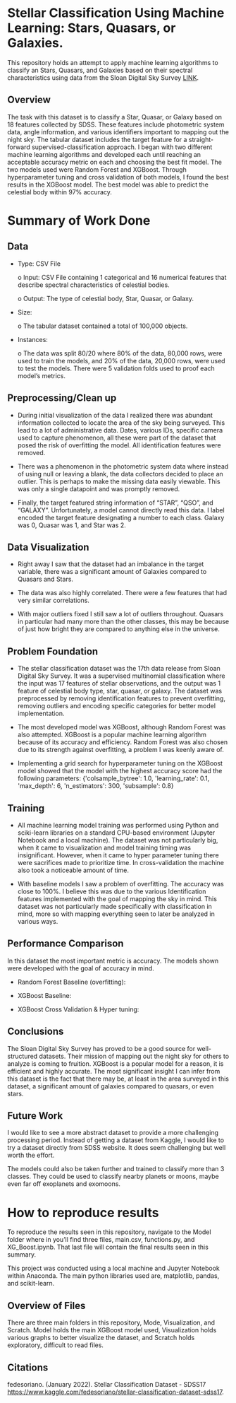 # Stellar Classification Using Machine Learning: Stars, Quasars, or Galaxies.

This repository holds an attempt to apply machine learning algorithms to classify an Stars, Quasars, and Galaxies based on their spectral characteristics using data from the Sloan Digital Sky Survey [LINK](https://www.kaggle.com/fedesoriano/stellar-classification-dataset-sdss17).


## Overview

The task with this dataset is to classify a Star, Quasar, or Galaxy based on 18 features collected by SDSS. These features include photometric system data, angle information, and various identifiers important to mapping out the night sky. The tabular dataset includes the target feature for a straight-forward supervised-classification approach. I began with two different machine learning algorithms and developed each until reaching an acceptable accuracy metric on each and choosing the best fit model. The two models used were Random Forest and XGBoost. Through hyperparameter tuning and cross validation of both models, I found the best results in the XGBoost model. The best model was able to predict the celestial body within 97% accuracy.


# Summary of Work Done
## Data

-  Type: CSV File


    o	Input: CSV File containing 1 categorical and 16 numerical features that describe spectral characteristics of celestial bodies.

    o	Output: The type of celestial body, Star, Quasar, or Galaxy.

   
-	Size:

    o	The tabular dataset contained a total of 100,000 objects.
 	
-	Instances:
  
    o	The data was split 80/20 where 80% of the data, 80,000 rows, were used to train the     models, and 20% of the data, 20,000 rows, were used to test the models. There were 5     validation folds used to proof each model’s metrics. 


## Preprocessing/Clean up

- During initial visualization of the data I realized there was abundant information collected to locate the area of the sky being surveyed. This lead to a lot of administrative data. Dates, various IDs, specific camera used to capture phenomenon, all these were part of the dataset that posed the risk of overfitting the model. All identification features were removed.

- There was a phenomenon in the photometric system data where instead of using null or leaving a blank, the data collectors decided to place an outlier. This is perhaps to make the missing data easily viewable. This was only a single datapoint and was promptly removed.

- Finally, the target featured string information of “STAR”, “QSO”, and “GALAXY”. Unfortunately, a model cannot directly read this data. I label encoded the target feature designating a number to each class. Galaxy was 0, Quasar was 1, and Star was 2.

## Data Visualization

- Right away I saw that the dataset had an imbalance in the target variable, there was a significant amount of Galaxies compared to Quasars and Stars.

  

- The data was also highly correlated. There were a few features that had very similar correlations.

- With major outliers fixed I still saw a lot of outliers throughout. Quasars in particular had many more than the other classes, this may be because of just how bright they are compared to anything else in the universe.



## Problem Foundation

- The stellar classification dataset was the 17th data release from Sloan Digital Sky Survey. It was a supervised multinomial classification where the input was 17 features of stellar observations, and the output was 1 feature of celestial body type, star, quasar, or galaxy. The dataset was preprocessed by removing identification features to prevent overfitting, removing outliers and encoding specific categories for better model implementation.

- The most developed model was XGBoost, although Random Forest was also attempted. XGBoost is a popular machine learning algorithm because of its accuracy and efficiency. Random Forest was also chosen due to its strength against overfitting, a problem I was keenly aware of.

- Implementing a grid search for hyperparameter tuning on the XGBoost model showed that the model with the highest accuracy score had the following parameters:  {'colsample_bytree': 1.0, 'learning_rate': 0.1, 'max_depth': 6, 'n_estimators': 300, 'subsample': 0.8}



## Training

- All machine learning model training was performed using Python and sciki-learn libraries on a standard CPU-based environment (Jupyter Notebook and a local machine). The dataset was not particularly big, when it came to visualization and model training timing was insignificant. However, when it came to hyper parameter tuning there were sacrifices made to prioritize time. In cross-validation the machine also took a noticeable amount of time.

- With baseline models I saw a problem of overfitting. The accuracy was close to 100%. I believe this was due to the various Identification features implemented with the goal of mapping the sky in mind. This dataset was not particularly made specifically with classification in mind, more so with mapping everything seen to later be analyzed in various ways.



## Performance Comparison

In this dataset the most important metric is accuracy. The models shown were developed with the goal of accuracy in mind.



- Random Forest Baseline (overfitting):



- XGBoost Baseline:



- XGBoost Cross Validation & Hyper tuning:



## Conclusions

The Sloan Digital Sky Survey has proved to be a good source for well-structured datasets. Their mission of mapping out the night sky for others to analyze is coming to fruition. XGBoost is a popular model for a reason, it is efficient and highly accurate. The most significant insight I can infer from this dataset is the fact that there may be, at least in the area surveyed in this dataset, a significant amount of galaxies compared to quasars, or even stars.

## Future Work

I would like to see a more abstract dataset to provide a more challenging processing period. Instead of getting a dataset from Kaggle, I would like to try a dataset directly from SDSS website. It does seem challenging but well worth the effort.

The models could also be taken further and trained to classify more than 3 classes. They could be used to classify nearby planets or moons, maybe even far off exoplanets and exomoons.

# How to reproduce results

To reproduce the results seen in this repository, navigate to the Model folder where in you’ll find three files, main.csv, functions.py, and XG_Boost.ipynb. That last file will contain the final results seen in this summary.

This project was conducted using a local machine and Jupyter Notebook within Anaconda. The main python libraries used are, matplotlib, pandas, and scikit-learn.



## Overview of Files

There are three main folders in this repository, Mode, Visualization, and Scratch. Model holds the main XGBoost model used, Visualization holds various graphs to better visualize the dataset, and Scratch holds exploratory, difficult to read files.





## Citations

fedesoriano. (January 2022). Stellar Classification Dataset - SDSS17 
https://www.kaggle.com/fedesoriano/stellar-classification-dataset-sdss17.
